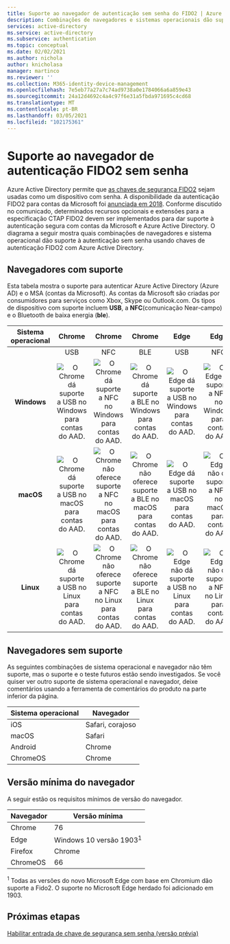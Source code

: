 ```yaml
---
title: Suporte ao navegador de autenticação sem senha do FIDO2 | Azure Active Directory
description: Combinações de navegadores e sistemas operacionais dão suporte à autenticação sem senha do FIDO2 para aplicativos que usam Azure Active Directory
services: active-directory
ms.service: active-directory
ms.subservice: authentication
ms.topic: conceptual
ms.date: 02/02/2021
ms.author: nichola
author: knicholasa
manager: martinco
ms.reviewer: ''
ms.collection: M365-identity-device-management
ms.openlocfilehash: 7e5eb77a27a7c74ad9738a0e1784066a6a859e43
ms.sourcegitcommit: 24a12d4692c4a4c97f6e31a5fbda971695c4cd68
ms.translationtype: MT
ms.contentlocale: pt-BR
ms.lasthandoff: 03/05/2021
ms.locfileid: "102175361"
---
```

# <a name="browser-support-of-fido2-passwordless-authentication"></a>Suporte ao navegador de autenticação FIDO2 sem senha

Azure Active Directory permite que [as chaves de segurança FIDO2](./concept-authentication-passwordless.md#fido2-security-keys) sejam usadas como um dispositivo com senha. A disponibilidade da autenticação FIDO2 para contas da Microsoft foi [anunciada em 2018](https://techcommunity.microsoft.com/t5/identity-standards-blog/all-about-fido2-ctap2-and-webauthn/ba-p/288910). Conforme discutido no comunicado, determinados recursos opcionais e extensões para a especificação CTAP FIDO2 devem ser implementados para dar suporte à autenticação segura com contas da Microsoft e Azure Active Directory. O diagrama a seguir mostra quais combinações de navegadores e sistema operacional dão suporte à autenticação sem senha usando chaves de autenticação FIDO2 com Azure Active Directory.

## <a name="supported-browsers"></a>Navegadores com suporte

Esta tabela mostra o suporte para autenticar Azure Active Directory (Azure AD) e o MSA (contas da Microsoft). As contas da Microsoft são criadas por consumidores para serviços como Xbox, Skype ou Outlook.com. Os tipos de dispositivo com suporte incluem **USB**, a **NFC**(comunicação Near-campo) e o Bluetooth de baixa energia (**ble**).

| Sistema operacional | Chrome | Chrome  | Chrome | Edge | Edge | Edge | Firefox | Firefox | Firefox |
|:---:|:---:|:---:|:---:|:---:|:---:|:---:|:---:|:---:|:---:|
| | USB | NFC | BLE | USB | NFC | BLE | USB | NFC | BLE |
| **Windows**  | ![O Chrome dá suporte a USB no Windows para contas do AAD.][y] | ![O Chrome dá suporte a NFC no Windows para contas do AAD.][y] | ![O Chrome dá suporte a BLE no Windows para contas do AAD.][y] | ![O Edge dá suporte a USB no Windows para contas do AAD.][y] | ![O Edge dá suporte a NFC no Windows para contas do AAD.][y] | ![O Edge dá suporte a BLE no Windows para contas do AAD.][y] | ![O Firefox dá suporte a USB no Windows para contas do AAD.][y] | ![O Firefox oferece suporte a NFC no Windows para contas do AAD.][y] | ![O Firefox dá suporte a BLE no Windows para contas do AAD.][y] |
| **macOS**  | ![O Chrome dá suporte a USB no macOS para contas do AAD.][y] | ![O Chrome não oferece suporte a NFC no macOS para contas do AAD.][n] | ![O Chrome não oferece suporte a BLE no macOS para contas do AAD.][n] | ![O Edge dá suporte a USB no macOS para contas do AAD.][y] | ![O Edge não dá suporte a NFC no macOS para contas do AAD.][n] | ![O Edge não dá suporte a BLE no macOS para contas do AAD.][n] | ![O Firefox não dá suporte a USB no macOS para contas do AAD.][n] | ![O Firefox não oferece suporte a NFC no macOS para contas do AAD.][n] | ![O Firefox não oferece suporte a BLE no macOS para contas do AAD.][n] |
| **Linux**  | ![O Chrome dá suporte a USB no Linux para contas do AAD.][y] | ![O Chrome não oferece suporte a NFC no Linux para contas do AAD.][n] | ![O Chrome não oferece suporte a BLE no Linux para contas do AAD.][n] | ![O Edge não dá suporte a USB no Linux para contas do AAD.][n] | ![O Edge não dá suporte a NFC no Linux para contas do AAD.][n] | ![O Edge não dá suporte a BLE no Linux para contas do AAD.][n] | ![O Firefox não dá suporte a USB no Linux para contas do AAD.][n] | ![O Firefox não oferece suporte a NFC no Linux para contas do AAD.][n] | ![O Firefox não oferece suporte a BLE no Linux para contas do AAD.][n] |



## <a name="unsupported-browsers"></a>Navegadores sem suporte

As seguintes combinações de sistema operacional e navegador não têm suporte, mas o suporte e o teste futuros estão sendo investigados. Se você quiser ver outro suporte de sistema operacional e navegador, deixe comentários usando a ferramenta de comentários do produto na parte inferior da página.

| Sistema operacional | Navegador |
| ---- | ---- |
| iOS | Safari, corajoso |
| macOS | Safari |
| Android | Chrome |
| ChromeOS | Chrome |

## <a name="minimum-browser-version"></a>Versão mínima do navegador

A seguir estão os requisitos mínimos de versão do navegador. 

| Navegador | Versão mínima |
| ---- | ---- |
| Chrome | 76 |
| Edge | Windows 10 versão 1903<sup>1</sup> |
| Firefox | Chrome |
| ChromeOS | 66 |

<sup>1</sup> Todas as versões do novo Microsoft Edge com base em Chromium dão suporte a Fido2. O suporte no Microsoft Edge herdado foi adicionado em 1903.

## <a name="next-steps"></a>Próximas etapas
[Habilitar entrada de chave de segurança sem senha (versão prévia)](./howto-authentication-passwordless-security-key.md)

<!--Image references-->
[y]: ./media/fido2-compatibility/yes.png
[n]: ./media/fido2-compatibility/no.png
